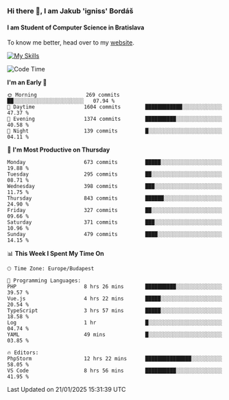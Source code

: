 ### Hi there 👋, I am Jakub 'igniss' Bordáš

#### I am Student of Computer Science in Bratislava
To know me better, head over to my [website](https://bordas.sk).

[![My Skills](https://skillicons.dev/icons?i=js,typescript,html,css,figma,svelte,vue,next,postgresql,nest,express,nodejs)](https://bordas.sk)


<!--START_SECTION:waka-->
![Code Time](http://img.shields.io/badge/Code%20Time-1%2C646%20hrs%208%20mins-blue)

**I'm an Early 🐤** 

```text
🌞 Morning                269 commits         ██░░░░░░░░░░░░░░░░░░░░░░░   07.94 % 
🌆 Daytime                1604 commits        ████████████░░░░░░░░░░░░░   47.37 % 
🌃 Evening                1374 commits        ██████████░░░░░░░░░░░░░░░   40.58 % 
🌙 Night                  139 commits         █░░░░░░░░░░░░░░░░░░░░░░░░   04.11 % 
```
📅 **I'm Most Productive on Thursday** 

```text
Monday                   673 commits         █████░░░░░░░░░░░░░░░░░░░░   19.88 % 
Tuesday                  295 commits         ██░░░░░░░░░░░░░░░░░░░░░░░   08.71 % 
Wednesday                398 commits         ███░░░░░░░░░░░░░░░░░░░░░░   11.75 % 
Thursday                 843 commits         ██████░░░░░░░░░░░░░░░░░░░   24.90 % 
Friday                   327 commits         ██░░░░░░░░░░░░░░░░░░░░░░░   09.66 % 
Saturday                 371 commits         ███░░░░░░░░░░░░░░░░░░░░░░   10.96 % 
Sunday                   479 commits         ████░░░░░░░░░░░░░░░░░░░░░   14.15 % 
```


📊 **This Week I Spent My Time On** 

```text
🕑︎ Time Zone: Europe/Budapest

💬 Programming Languages: 
PHP                      8 hrs 26 mins       ██████████░░░░░░░░░░░░░░░   39.57 % 
Vue.js                   4 hrs 22 mins       █████░░░░░░░░░░░░░░░░░░░░   20.54 % 
TypeScript               3 hrs 57 mins       █████░░░░░░░░░░░░░░░░░░░░   18.58 % 
Log                      1 hr                █░░░░░░░░░░░░░░░░░░░░░░░░   04.74 % 
YAML                     49 mins             █░░░░░░░░░░░░░░░░░░░░░░░░   03.85 % 

🔥 Editors: 
PhpStorm                 12 hrs 22 mins      ███████████████░░░░░░░░░░   58.05 % 
VS Code                  8 hrs 56 mins       ██████████░░░░░░░░░░░░░░░   41.95 % 
```


 Last Updated on 21/01/2025 15:31:39 UTC
<!--END_SECTION:waka-->
